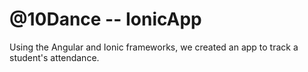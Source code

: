 # @10Dance -- IonicApp
Using the Angular and Ionic frameworks, we created an app to track a student's attendance.
